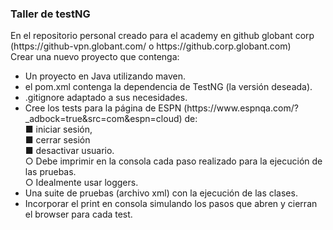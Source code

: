 <h3>Taller de testNG</h3>
En el repositorio personal creado para el academy en github globant corp
(https://github-vpn.globant.com/ o https://github.corp.globant.com)<br>
Crear una nuevo proyecto que contenga:<br>
<ul>
  <li>Un proyecto en Java utilizando maven.</li>
  <li>el pom.xml contenga la dependencia de TestNG (la versión deseada).</li>
  <li>.gitignore adaptado a sus necesidades.</li>
  <li>Cree los tests para la página de ESPN
(https://www.espnqa.com/?_adbock=true&src=com&espn=cloud) de:<br>
■ iniciar sesión,<br>
■ cerrar sesión<br>
■ desactivar usuario.<br>
○ Debe imprimir en la consola cada paso realizado para la ejecución de las
pruebas.<br>
○ Idealmente usar loggers.<br>
  <li>Una suite de pruebas (archivo xml) con la ejecución de las clases.</li>
  <li>Incorporar el print en consola simulando los pasos que abren y cierran el browser para cada test.</li>
</ul>
